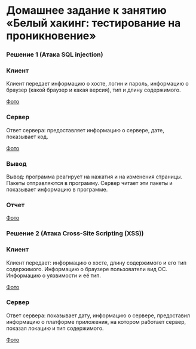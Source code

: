 # Домашнее задание к занятию «Белый хакинг: тестирование на проникновение»

### Решение 1 (Атака SQL injection) 
### Клиент
Клиент передает информацию о хосте, логин и пароль, информацию о браузер (какой браузер и какая версия), тип и длину содержимого.

[Фото](/2.jpg)

### Сервер
Ответ сервера: предоставляет информацию о сервере, дате, показывает код.

[Фото](/1.jpg)

### Вывод

Вывод: программа реагирует на нажатия и на изменения страницы. Пакеты отправляются в программу. Сервер читает эти пакеты и показывает информацию в программе. 

### Отчет
[Фото](/3.png)

### Решение 2 (Атака Cross-Site Scripting (XSS))

### Клиент

Клиент передает: информацию о хосте, длину содержимого и его тип содержимого. Информацию о браузере пользователи вид OC. Информацию о уязвимости и её тип.

[Фото](/4.jpg)

### Сервер

Ответ сервера: показывает дату, информацию о сервере, предоставил информацию о платформе приложения, на котором работает сервер, показал локацию и тип содержимого.

[Фото](/5.jpg)

 



















